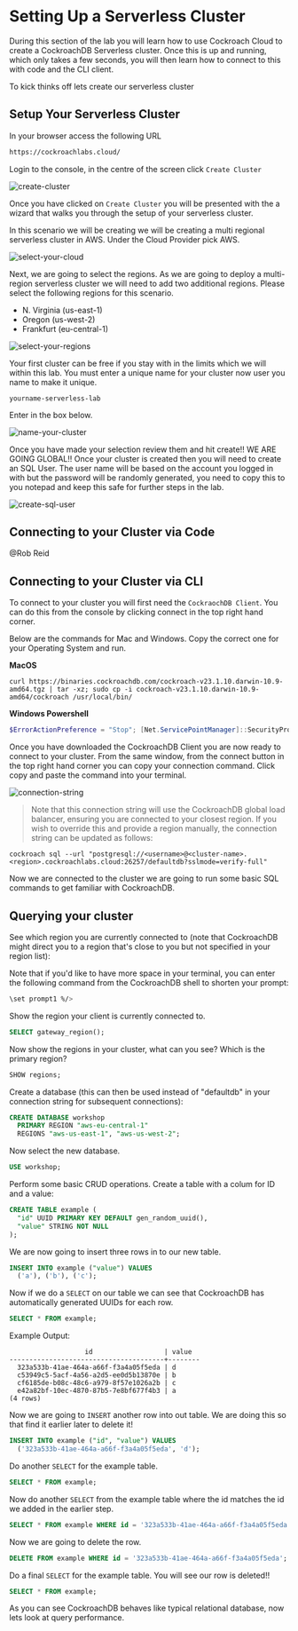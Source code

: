 # Setting Up a Serverless Cluster

During this section of the lab you will learn how to use Cockroach Cloud to create a CockroachDB Serverless cluster. Once this is up and running, which only takes a few seconds, you will then learn how to connect to this with code and the CLI client.

To kick thinks off lets create our serverless cluster

## Setup Your Serverless Cluster

In your browser access the following URL

```bash
https://cockroachlabs.cloud/
```

Login to the console, in the centre of the screen click `Create Cluster`

![create-cluster](/images/serverless-setup/create-cluster.png)

Once you have clicked on `Create Cluster` you will be presented with the a wizard that walks you through the setup of your serverless cluster.

In this scenario we will be creating we will be creating a multi regional serverless cluster in AWS. Under the Cloud Provider pick AWS.

![select-your-cloud](/images/serverless-setup/select-your-cloud.png)

Next, we are going to select the regions. As we are going to deploy a multi-region serverless cluster we will need to add two additional regions. Please select the following regions for this scenario.

- N. Virginia (us-east-1)
- Oregon (us-west-2)
- Frankfurt (eu-central-1)

![select-your-regions](/images/serverless-setup/select-your-regions.png)

Your first cluster can be free if you stay with in the limits which we will within this lab. You must enter a unique name for your cluster now user you name to make it unique.

`yourname-serverless-lab`

Enter in the box below.

![name-your-cluster](/images/serverless-setup/name-your-cluster.png)

Once you have made your selection review them and hit create!! WE ARE GOING GLOBAL!! Once your cluster is created then you will need to create an SQL User. The user name will be based on the account you logged in with but the password will be randomly generated, you need to copy this to you notepad and keep this safe for further steps in the lab.

![create-sql-user](/images/serverless-setup/create-sql-user.png)

## Connecting to your Cluster via Code

@Rob Reid

## Connecting to your Cluster via CLI

To connect to your cluster you will first need the `CockraochDB Client`. You can do this from the console by clicking connect in the top right hand corner.

Below are the commands for Mac and Windows. Copy the correct one for your Operating System and run.

**MacOS**

```shell
curl https://binaries.cockroachdb.com/cockroach-v23.1.10.darwin-10.9-amd64.tgz | tar -xz; sudo cp -i cockroach-v23.1.10.darwin-10.9-amd64/cockroach /usr/local/bin/
```

**Windows Powershell**

```powershell
$ErrorActionPreference = "Stop"; [Net.ServicePointManager]::SecurityProtocol = [Net.SecurityProtocolType]::Tls12; $ProgressPreference = 'SilentlyContinue'; $null = New-Item -Type Directory -Force $env:appdata/cockroach; Invoke-WebRequest -Uri https://binaries.cockroachdb.com/cockroach-v23.1.10.windows-6.2-amd64.zip -OutFile cockroach.zip; Expand-Archive -Force -Path cockroach.zip; Copy-Item -Force cockroach/cockroach-v23.1.10.windows-6.2-amd64/cockroach.exe -Destination $env:appdata/cockroach; $Env:PATH += ";$env:appdata/cockroach"; # We recommend adding ";$env:appdata/cockroach" to the Path variable for your system environment. See https://docs.microsoft.com/en-us/powershell/module/microsoft.powershell.core/about/about_environment_variables#saving-changes-to-environment-variables for more information.
```

Once you have downloaded the CockroachDB Client you are now ready to connect to your cluster. From the same window, from the connect button in the top right hand corner you can copy your connection command. Click copy and paste the command into your terminal.

![connection-string](/images/serverless-setup/connection-string.png)


> Note that this connection string will use the CockroachDB global load balancer, ensuring you are connected to your closest region. If you wish to override this and provide a region manually, the connection string can be updated as follows:

```shell
cockroach sql --url "postgresql://<username>@<cluster-name>.<region>.cockroachlabs.cloud:26257/defaultdb?sslmode=verify-full"
```

Now we are connected to the cluster we are going to run some basic SQL commands to get familiar with CockroachDB.


## Querying your cluster

See which region you are currently connected to (note that CockroachDB might direct you to a region that's close to you but not specified in your region list):

Note that if you'd like to have more space in your terminal, you can enter the following command from the CockroachDB shell to shorten your prompt:

```sh
\set prompt1 %/>
```

Show the region your client is currently connected to.
```sql
SELECT gateway_region();
```

Now show the regions in your cluster, what can you see?
Which is the primary region?

```sql
SHOW regions;
```

Create a database (this can then be used instead of "defaultdb" in your connection string for subsequent connections):

```sql
CREATE DATABASE workshop
  PRIMARY REGION "aws-eu-central-1"
  REGIONS "aws-us-east-1", "aws-us-west-2";
```

Now select the new database.
```sql 
USE workshop;
```

Perform some basic CRUD operations. Create a table with a colum for ID and a value:

```sql
CREATE TABLE example (
  "id" UUID PRIMARY KEY DEFAULT gen_random_uuid(),
  "value" STRING NOT NULL
);
```

We are now going to insert three rows in to our new table.
```sql
INSERT INTO example ("value") VALUES
  ('a'), ('b'), ('c');
```

Now if we do a `SELECT` on our table we can see that CockroachDB has automatically generated UUIDs for each row.

```sql
SELECT * FROM example;
```

Example Output:
```workshop> SELECT * FROM example;                                                                                                                                                                                        
                   id                  | value
---------------------------------------+--------
  323a533b-41ae-464a-a66f-f3a4a05f5eda | d
  c53949c5-5acf-4a56-a2d5-ee0d5b13870e | b
  cf6185de-b08c-48c6-a979-8f57e1026a2b | c
  e42a82bf-10ec-4870-87b5-7e8bf677f4b3 | a
(4 rows)
```

Now we are going to `INSERT` another row into out table. We are doing this so that find it earlier later to delete it!

```sql
INSERT INTO example ("id", "value") VALUES
  ('323a533b-41ae-464a-a66f-f3a4a05f5eda', 'd');
```

Do another `SELECT` for the example table.
```sql
SELECT * FROM example;
```

Now do another `SELECT` from the example table where the id matches the id we added in the earlier step.
```sql
SELECT * FROM example WHERE id = '323a533b-41ae-464a-a66f-f3a4a05f5eda';
```

Now we are going to delete the row.
```sql
DELETE FROM example WHERE id = '323a533b-41ae-464a-a66f-f3a4a05f5eda';
```

Do a final `SELECT` for the example table. You will see our row is deleted!!
```sql
SELECT * FROM example;
```

As you can see CockroachDB behaves like typical relational database, now lets look at query performance.

